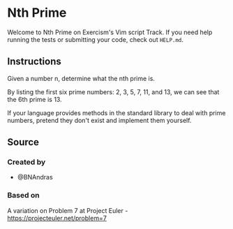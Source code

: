 # Nth Prime

Welcome to Nth Prime on Exercism's Vim script Track.
If you need help running the tests or submitting your code, check out `HELP.md`.

## Instructions

Given a number n, determine what the nth prime is.

By listing the first six prime numbers: 2, 3, 5, 7, 11, and 13, we can see that the 6th prime is 13.

If your language provides methods in the standard library to deal with prime numbers, pretend they don't exist and implement them yourself.

## Source

### Created by

- @BNAndras

### Based on

A variation on Problem 7 at Project Euler - https://projecteuler.net/problem=7